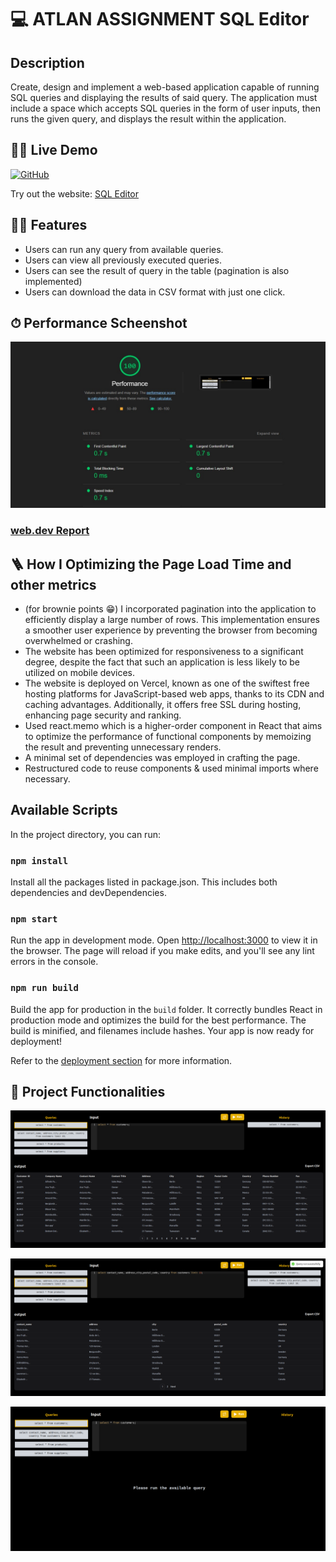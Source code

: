 # 💻 ATLAN ASSIGNMENT SQL Editor

## Description

Create, design and implement a web-based application capable of running SQL queries and displaying the results of said query. The application must include a space which accepts SQL queries in the form of user inputs, then runs the given query, and displays the result within the application.

## 👨‍💻 Live Demo

[![GitHub](https://img.shields.io/website?url=https://www.codingspace.codes&logo=github&style=flat-square)](https://github.com/rohitsigar/atlan-assignment)

Try out the website: [SQL Editor](https://atlan-assignment-tau.vercel.app/)

## 👨‍💻 Features

- Users can run any query from available queries.
- Users can view all previously executed queries.
- Users can see the result of query in the table (pagination is also implemented)
- Users can download the data in CSV format with just one click.

## ⏱ Performance Scheenshot

![Performance](https://github.com/rohitsigar/atlan-assignment/blob/main/public/performance.jpeg)

### [web.dev Report](https://pagespeed.web.dev/)

## 🪜 How I Optimizing the Page Load Time and other metrics

- (for brownie points 😁) I incorporated pagination into the application to efficiently display a large number of rows. This implementation ensures a smoother user experience by preventing the browser from becoming overwhelmed or crashing. 
- The website has been optimized for responsiveness to a significant degree, despite the fact that such an application is less likely to be utilized on mobile devices.
- The website is deployed on Vercel, known as one of the swiftest free hosting platforms for JavaScript-based web apps, thanks to its CDN and caching advantages. Additionally, it offers free SSL during hosting, enhancing page security and ranking.
- Used react.memo which is a higher-order component in React that aims to optimize the performance of functional components by memoizing the result and preventing unnecessary renders.
- A minimal set of dependencies was employed in crafting the page.
- Restructured code to reuse components & used minimal imports where necessary.

## Available Scripts

In the project directory, you can run:

### `npm install`

Install all the packages listed in package.json. This includes both dependencies and devDependencies.

### `npm start`

Run the app in development mode. Open [http://localhost:3000](http://localhost:3000) to view it in the browser. The page will reload if you make edits, and you'll see any lint errors in the console.

### `npm run build`

Build the app for production in the `build` folder. It correctly bundles React in production mode and optimizes the build for the best performance. The build is minified, and filenames include hashes. Your app is now ready for deployment!

Refer to the [deployment section](https://facebook.github.io/create-react-app/docs/deployment) for more information.

## 🚀 Project Functionalities

![Screen Shot](https://github.com/rohitsigar/atlan-assignment/blob/main/public/Screenshot2.png)


![Screen Shot](https://github.com/rohitsigar/atlan-assignment/blob/main/public/Screenshot3.png)


![Screen Shot](https://github.com/rohitsigar/atlan-assignment/blob/main/public/Screenshot1.png)
